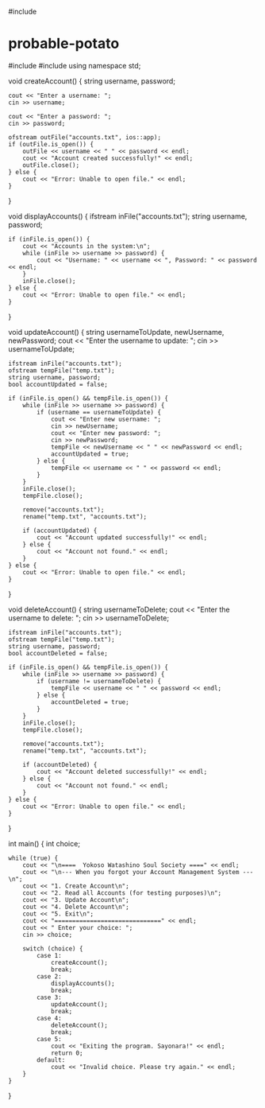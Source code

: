 #include <iostream>
# probable-potato
#include <fstream>
#include <string>
using namespace std;

void createAccount() {
    string username, password;

    cout << "Enter a username: ";
    cin >> username;

    cout << "Enter a password: ";
    cin >> password;

    ofstream outFile("accounts.txt", ios::app); 
    if (outFile.is_open()) {
        outFile << username << " " << password << endl;
        cout << "Account created successfully!" << endl;
        outFile.close();
    } else {
        cout << "Error: Unable to open file." << endl;
    }
}

void displayAccounts() {
    ifstream inFile("accounts.txt");
    string username, password;

    if (inFile.is_open()) {
        cout << "Accounts in the system:\n";
        while (inFile >> username >> password) {
            cout << "Username: " << username << ", Password: " << password << endl;
        }
        inFile.close();
    } else {
        cout << "Error: Unable to open file." << endl;
    }
}

void updateAccount() {
    string usernameToUpdate, newUsername, newPassword;
    cout << "Enter the username to update: ";
    cin >> usernameToUpdate;

    ifstream inFile("accounts.txt");
    ofstream tempFile("temp.txt"); 
    string username, password;
    bool accountUpdated = false;

    if (inFile.is_open() && tempFile.is_open()) {
        while (inFile >> username >> password) {
            if (username == usernameToUpdate) {
                cout << "Enter new username: ";
                cin >> newUsername;
                cout << "Enter new password: ";
                cin >> newPassword;
                tempFile << newUsername << " " << newPassword << endl;
                accountUpdated = true;
            } else {
                tempFile << username << " " << password << endl;
            }
        }
        inFile.close();
        tempFile.close();

        remove("accounts.txt");
        rename("temp.txt", "accounts.txt");

        if (accountUpdated) {
            cout << "Account updated successfully!" << endl;
        } else {
            cout << "Account not found." << endl;
        }
    } else {
        cout << "Error: Unable to open file." << endl;
    }
}

void deleteAccount() {
    string usernameToDelete;
    cout << "Enter the username to delete: ";
    cin >> usernameToDelete;

    ifstream inFile("accounts.txt");
    ofstream tempFile("temp.txt"); 
    string username, password;
    bool accountDeleted = false;

    if (inFile.is_open() && tempFile.is_open()) {
        while (inFile >> username >> password) {
            if (username != usernameToDelete) {
                tempFile << username << " " << password << endl;
            } else {
                accountDeleted = true;
            }
        }
        inFile.close();
        tempFile.close();

        remove("accounts.txt");
        rename("temp.txt", "accounts.txt");

        if (accountDeleted) {
            cout << "Account deleted successfully!" << endl;
        } else {
            cout << "Account not found." << endl;
        }
    } else {
        cout << "Error: Unable to open file." << endl;
    }
}

int main() {
    int choice;

    while (true) {
        cout << "\n====  Yokoso Watashino Soul Society ====" << endl;
        cout << "\n--- When you forgot your Account Management System ---\n";
        cout << "1. Create Account\n";
        cout << "2. Read all Accounts (for testing purposes)\n";
        cout << "3. Update Account\n";
        cout << "4. Delete Account\n";
        cout << "5. Exit\n";
        cout << "==============================" << endl;
        cout << " Enter your choice: ";
        cin >> choice;

        switch (choice) {
            case 1:
                createAccount();
                break;
            case 2:
                displayAccounts();
                break;
            case 3:
                updateAccount();
                break;
            case 4:
                deleteAccount();
                break;
            case 5:
                cout << "Exiting the program. Sayonara!" << endl;
                return 0;
            default:
                cout << "Invalid choice. Please try again." << endl;
        }
    }
}
